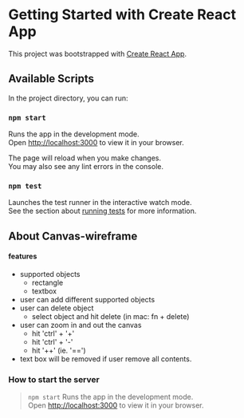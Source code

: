 # Getting Started with Create React App

This project was bootstrapped with [Create React App](https://github.com/facebook/create-react-app).

## Available Scripts

In the project directory, you can run:

### `npm start`

Runs the app in the development mode.\
Open [http://localhost:3000](http://localhost:3000) to view it in your browser.

The page will reload when you make changes.\
You may also see any lint errors in the console.

### `npm test`

Launches the test runner in the interactive watch mode.\
See the section about [running tests](https://facebook.github.io/create-react-app/docs/running-tests) for more information.


## About Canvas-wireframe

#### features
- supported objects
    - rectangle
    - textbox
- user can add different supported objects
- user can delete object
    - select object and hit delete (in mac: fn + delete)
- user can zoom in and out the canvas
    - hit 'ctrl' + '+'
    - hit 'ctrl' + '-'
    - hit '++' (ie. '==')
- text box will be removed if user remove all contents.
 
### How to start the server 

> `npm start`
Runs the app in the development mode.\
Open [http://localhost:3000](http://localhost:3000) to view it in your browser.